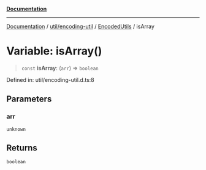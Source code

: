 [**Documentation**](../../../../../index.md)

***

[Documentation](../../../../../index.md) / [util/encoding-util](../../../index.md) / [EncodedUtils](../index.md) / isArray

# Variable: isArray()

> `const` **isArray**: (`arr`) => `boolean`

Defined in: util/encoding-util.d.ts:8

## Parameters

### arr

`unknown`

## Returns

`boolean`
